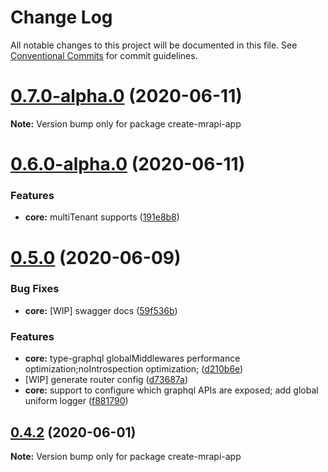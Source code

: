 # Change Log

All notable changes to this project will be documented in this file.
See [Conventional Commits](https://conventionalcommits.org) for commit guidelines.

# [0.7.0-alpha.0](https://github.com/mrapi-js/mrapi/compare/create-mrapi-app@0.6.0-alpha.0...create-mrapi-app@0.7.0-alpha.0) (2020-06-11)

**Note:** Version bump only for package create-mrapi-app





# [0.6.0-alpha.0](https://github.com/mrapi-js/mrapi/compare/create-mrapi-app@0.5.0...create-mrapi-app@0.6.0-alpha.0) (2020-06-11)


### Features

* **core:** multiTenant supports ([191e8b8](https://github.com/mrapi-js/mrapi/commit/191e8b8922662cfd20e0e5ecb6fa3695bbb73364))





# [0.5.0](https://github.com/mrapi-js/mrapi/compare/create-mrapi-app@0.4.2...create-mrapi-app@0.5.0) (2020-06-09)


### Bug Fixes

* **core:** [WIP] swagger docs ([59f536b](https://github.com/mrapi-js/mrapi/commit/59f536b8e595617f817c4411455bdc716009921a))


### Features

* **core:** type-graphql globalMiddlewares performance optimization;noIntrospection optimization; ([d210b6e](https://github.com/mrapi-js/mrapi/commit/d210b6edf1c56fdc5a8db2328e9072b36d237d2e))
* [WIP] generate router config ([d73687a](https://github.com/mrapi-js/mrapi/commit/d73687aca4f5930ad49b3d104afc92b4d9b193a6))
* **core:** support to configure which graphql APIs are exposed; add global uniform logger ([f881790](https://github.com/mrapi-js/mrapi/commit/f881790bd883a47d74ac1eecc3374b885ca11a36))





## [0.4.2](https://github.com/mrapi-js/mrapi/compare/create-mrapi-app@0.4.1...create-mrapi-app@0.4.2) (2020-06-01)

**Note:** Version bump only for package create-mrapi-app
